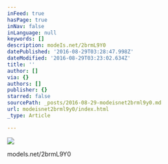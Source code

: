 ```yaml
---
inFeed: true
hasPage: true
inNav: false
inLanguage: null
keywords: []
description: modeIs.net/2brmL9Y0
datePublished: '2016-08-29T03:28:47.998Z'
dateModified: '2016-08-29T03:23:02.634Z'
title: ''
author: []
via: {}
authors: []
publisher: {}
starred: false
sourcePath: _posts/2016-08-29-modeisnet2brml9y0.md
url: modeisnet2brml9y0/index.html
_type: Article

---
```

![](https://the-grid-user-content.s3-us-west-2.amazonaws.com/bb971e57-dcb4-4f10-8e97-13bda1ac66b7.jpg)

modeIs.net/2brmL9Y0